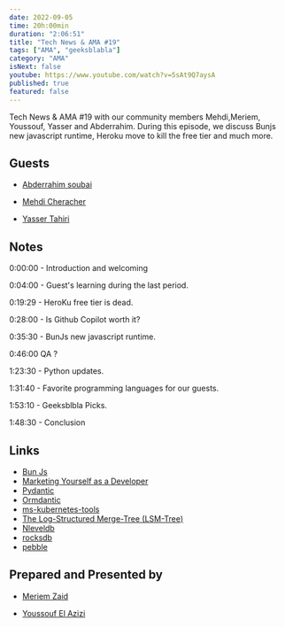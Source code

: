 ```yaml
---
date: 2022-09-05
time: 20h:00min
duration: "2:06:51"
title: "Tech News & AMA #19"
tags: ["AMA", "geeksblabla"]
category: "AMA"
isNext: false
youtube: https://www.youtube.com/watch?v=5sAt9Q7aysA
published: true
featured: false
---
```


Tech News & AMA #19 with our community members Mehdi,Meriem, Youssouf, Yasser and Abderrahim. During this episode, we discuss Bunjs new javascript runtime, Heroku move to kill the free tier and much more.

## Guests

- [Abderrahim soubai](https://www.soubai.me/)

- [Mehdi Cheracher](https://twitter.com/Mehdi_Cheracher)

- [Yasser Tahiri](https://www.yezz.me/)

## Notes

0:00:00 - Introduction and welcoming

0:04:00 - Guest's learning during the last period.

0:19:29 - HeroKu free tier is dead.

0:28:00 - Is Github Copilot worth it?

0:35:30 - BunJs new javascript runtime.

0:46:00 QA ?

1:23:30 - Python updates.

1:31:40 - Favorite programming languages for our guests.

1:53:10 - Geeksblbla Picks.

1:48:30 - Conclusion

## Links

- [Bun Js](https://bun.sh/)
- [Marketing Yourself as a Developer](https://geeksblabla.io/blablas/marketing-yourself-as-a-developer)
- [Pydantic](https://github.com/pydantic/pydantic)
- [Ormdantic](https://github.com/yezz123/ormdantic)
- [ms-kubernetes-tools](https://marketplace.visualstudio.com/items?itemName=ms-kubernetes-tools.vscode-kubernetes-tools)
- [The Log-Structured Merge-Tree (LSM-Tree)](https://www.cs.umb.edu/~poneil/lsmtree.pdf)
- [Nleveldb](https://github.com/google/leveldb)
- [rocksdb](https://github.com/facebook/rocksdb)
- [pebble](https://github.com/cockroachdb/pebble)

## Prepared and Presented by

- [Meriem Zaid](https://twitter.com/_iMeriem)

- [Youssouf El Azizi](https://elazizi.com/)
